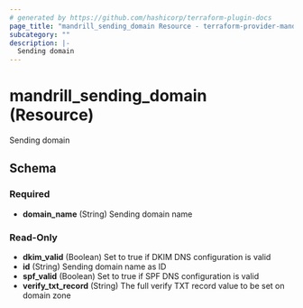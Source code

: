 ```yaml
---
# generated by https://github.com/hashicorp/terraform-plugin-docs
page_title: "mandrill_sending_domain Resource - terraform-provider-mandrill"
subcategory: ""
description: |-
  Sending domain
---
```


# mandrill_sending_domain (Resource)

Sending domain



<!-- schema generated by tfplugindocs -->
## Schema

### Required

- **domain_name** (String) Sending domain name

### Read-Only

- **dkim_valid** (Boolean) Set to true if DKIM DNS configuration is valid
- **id** (String) Sending domain name as ID
- **spf_valid** (Boolean) Set to true if SPF DNS configuration is valid
- **verify_txt_record** (String) The full verify TXT record value to be set on domain zone



